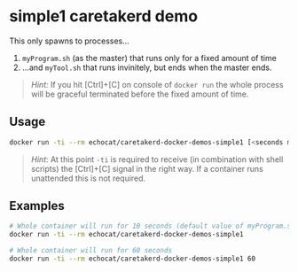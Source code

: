 # simple1 caretakerd demo

This only spawns to processes...

1. ``myProgram.sh`` (as the master) that runs only for a fixed amount of time
2. ...and ``myTool.sh`` that runs invinitely, but ends when the master ends.

> *Hint:* If you hit [Ctrl]+[C] on console of ``docker run`` the whole process will be graceful terminated before the fixed amount of time.

## Usage

```bash
docker run -ti --rm echocat/caretakerd-docker-demos-simple1 [<seconds myProgram.sh runs>]
```

> *Hint*: At this point ``-ti`` is required to receive (in combination with shell scripts) the [Ctrl]+[C] signal in the right way. If a container runs unattended this is not required.

## Examples

```bash
# Whole container will run for 10 seconds (default value of myProgram.sh)
docker run -ti --rm echocat/caretakerd-docker-demos-simple1

# Whole container will run for 60 seconds
docker run -ti --rm echocat/caretakerd-docker-demos-simple1 60
```
